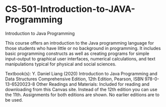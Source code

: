 # CS-501-Introduction-to-JAVA-Programming
Introduction to Java Programming

This course offers an introduction to the Java programming language for those students who 
have little or no background in programming.  It includes basic programming constructs as 
well as creating programs for simple input-output to graphical user interfaces, numerical 
calculations, and text manipulations typical for physical and social sciences.

Textbook(s): Y. Daniel Liang (2020) Introduction to Java Programming and Data 
Structures Comprehensive Edition, 12th Edition, Pearson, ISBN 978-0-13-6520023-8
Other Readings and Materials:  Included for reading and downloading from this Canvas site.
Instead of the 12th edition you can use the 11th.  Assignments for both editions are shown.  No 
earlier editions are to be used.

